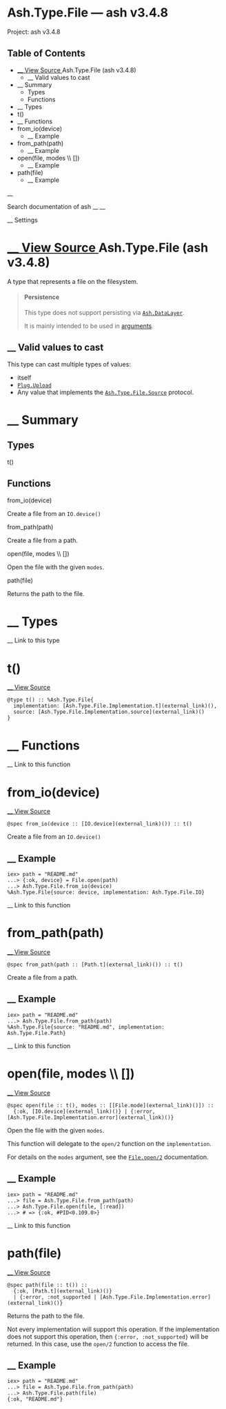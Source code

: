 # Ash.Type.File — ash v3.4.8

Project: ash v3.4.8

## Table of Contents

- [ __ View Source ](external_link) Ash.Type.File (ash v3.4.8)
  - __ Valid values to cast
- __ Summary
  - Types
  - Functions
- __ Types
- t()
- __ Functions
- from_io(device)
  - __ Example
- from_path(path)
  - __ Example
- open(file, modes \\\ [])
  - __ Example
- path(file)
  - __ Example

__

Search documentation of ash __ __

__ Settings

#  [ __ View Source ](external_link) Ash.Type.File (ash v3.4.8)

A type that represents a file on the filesystem.

> #### Persistence
> 
> This type does not support persisting via [`Ash.DataLayer`](external_link).
> 
> It is mainly intended to be used in [arguments](external_link).

##  __ Valid values to cast

This type can cast multiple types of values:

  * itself
  * [`Plug.Upload`](external_link)
  * Any value that implements the [`Ash.Type.File.Source`](external_link) protocol.



#  __ Summary

##  Types

t()

##  Functions

from_io(device)

Create a file from an `IO.device()`

from_path(path)

Create a file from a path.

open(file, modes \\\ [])

Open the file with the given `modes`.

path(file)

Returns the path to the file.

#  __ Types

__ Link to this type

# t()

[ __ View Source ](external_link)
    
    
    @type t() :: %Ash.Type.File{
      implementation: [Ash.Type.File.Implementation.t](external_link)(),
      source: [Ash.Type.File.Implementation.source](external_link)()
    }

#  __ Functions

__ Link to this function

# from_io(device)

[ __ View Source ](external_link)
    
    
    @spec from_io(device :: [IO.device](external_link)()) :: t()

Create a file from an `IO.device()`

##  __ Example
    
    
    iex> path = "README.md"
    ...> {:ok, device} = File.open(path)
    ...> Ash.Type.File.from_io(device)
    %Ash.Type.File{source: device, implementation: Ash.Type.File.IO}

__ Link to this function

# from_path(path)

[ __ View Source ](external_link)
    
    
    @spec from_path(path :: [Path.t](external_link)()) :: t()

Create a file from a path.

##  __ Example
    
    
    iex> path = "README.md"
    ...> Ash.Type.File.from_path(path)
    %Ash.Type.File{source: "README.md", implementation: Ash.Type.File.Path}

__ Link to this function

# open(file, modes \\\ [])

[ __ View Source ](external_link)
    
    
    @spec open(file :: t(), modes :: [[File.mode](external_link)()]) ::
      {:ok, [IO.device](external_link)()} | {:error, [Ash.Type.File.Implementation.error](external_link)()}

Open the file with the given `modes`.

This function will delegate to the `open/2` function on the `implementation`.

For details on the `modes` argument, see the [`File.open/2`](external_link) documentation.

##  __ Example
    
    
    iex> path = "README.md"
    ...> file = Ash.Type.File.from_path(path)
    ...> Ash.Type.File.open(file, [:read])
    ...> # => {:ok, #PID<0.109.0>}

__ Link to this function

# path(file)

[ __ View Source ](external_link)
    
    
    @spec path(file :: t()) ::
      {:ok, [Path.t](external_link)()}
      | {:error, :not_supported | [Ash.Type.File.Implementation.error](external_link)()}

Returns the path to the file.

Not every implementation will support this operation. If the implementation does not support this operation, then `{:error, :not_supported}` will be returned. In this case, use the `open/2` function to access the file.

##  __ Example
    
    
    iex> path = "README.md"
    ...> file = Ash.Type.File.from_path(path)
    ...> Ash.Type.File.path(file)
    {:ok, "README.md"}
